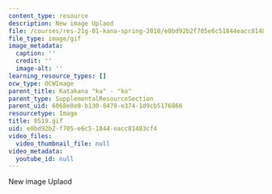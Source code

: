 ```yaml
---
content_type: resource
description: New image Uplaod
file: /courses/res-21g-01-kana-spring-2010/e0bd92b2f705e6c51844eacc81483cf4_0519.gif
file_type: image/gif
image_metadata:
  caption: ''
  credit: ''
  image-alt: ''
learning_resource_types: []
ocw_type: OCWImage
parent_title: Katakana "ka" - "ko"
parent_type: SupplementalResourceSection
parent_uid: 6068e8e8-b130-8479-e374-1d9cb5176866
resourcetype: Image
title: 0519.gif
uid: e0bd92b2-f705-e6c5-1844-eacc81483cf4
video_files:
  video_thumbnail_file: null
video_metadata:
  youtube_id: null
---
```

New image Uplaod


